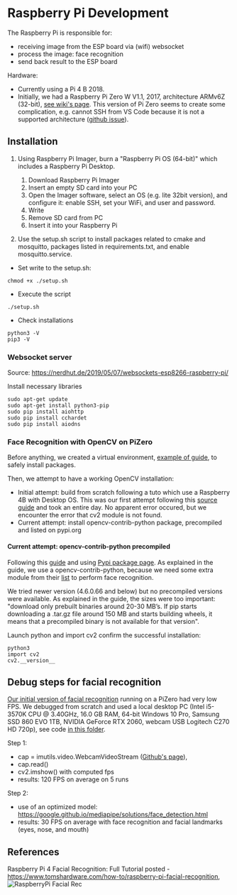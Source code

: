 # Raspberry Pi Development

The Raspberry Pi is responsible for:
 - receiving image from the ESP board via (wifi) websocket
 - process the image: face recognition 
 - send back result to the ESP board

Hardware:
 - Currently using a Pi 4 B 2018.
 - Initially, we had a Raspberry Pi Zero W V1.1, 2017, architecture ARMv6Z (32-bit), [see wiki's page](https://en.wikipedia.org/wiki/Raspberry_Pi#Specifications). This version of Pi Zero seems to create some complication, e.g. cannot SSH from VS Code because it is not a supported architecture ([github issue](https://github.com/microsoft/vscode-remote-release/issues/669)).


## Installation

1) Using Raspberry Pi Imager, burn a "Raspberry Pi OS (64-bit)" which includes a Raspberry Pi Desktop.
    1. Download Raspberry Pi Imager
    2. Insert an empty SD card into your PC
    3. Open the Imager software, select an OS (e.g. lite 32bit version), and configure it: enable SSH, set your WiFi, and user and password.
    4. Write
    5. Remove SD card from PC
    6. Insert it into your Raspberry Pi 

2) Use the setup.sh script to install packages related to cmake and mosquitto, packages listed in requirements.txt, and enable mosquitto.service.

- Set write to the setup.sh:
```
chmod +x ./setup.sh
```

- Execute the script
```
./setup.sh
```

- Check installations
```
python3 -V
pip3 -V
```

### Websocket server
Source: https://nerdhut.de/2019/05/07/websockets-esp8266-raspberry-pi/

Install necessary libraries

```
sudo apt-get update
sudo apt-get install python3-pip
sudo pip install aiohttp
sudo pip install cchardet
sudo pip install aiodns
```


### Face Recognition with OpenCV on PiZero

Before anything, we created a virtual environment, [example of guide](https://realpython.com/python-virtual-environments-a-primer/), to safely install packages.

Then, we attempt to have a working OpenCV installation:
 - Initial attempt: build from scratch following a tuto which use a Raspberry 4B with Desktop OS. This was our first attempt following this [source guide](https://core-electronics.com.au/guides/face-identify-raspberry-pi/#Long) and took an entire day. No apparent error occured, but we encounter the error that cv2 module is not found.
 - Current attempt: install opencv-contrib-python package, precompiled and listed on pypi.org


#### Current attempt: opencv-contrib-python precompiled

Following this [guide](https://singleboardblog.com/install-python-opencv-on-raspberry-pi/) and using [Pypi package page](https://pypi.org/project/opencv-contrib-python/4.5.3.56/). As explained in the guide, we use a opencv-contrib-python, because we need some extra module from their [list](https://docs.opencv.org/4.5.4/) to perform face recognition.

We tried newer version (4.6.0.66 and below) but no precompiled versions were available. As explained in the guide, the sizes were too important: "download only prebuilt binaries around 20-30 MB’s. If pip starts downloading a .tar.gz file around 150 MB and starts building wheels, it means that a precompiled binary is not available for that version".

Launch python and import cv2 confirm the successful installation:
```
python3
import cv2
cv2.__version__
```

## Debug steps for facial recognition

[Our initial version of facial recognition](./face-req-v1/) running on a PiZero had very low FPS.
We debugged from scratch and used a local desktop PC (Intel i5-3570K CPU @ 3.40GHz, 16.0 GB RAM, 64-bit Windows 10 Pro, Samsung SSD 860 EVO 1TB, NVIDIA GeForce RTX 2060, webcam USB Logitech C270 HD 720p), see code [in this folder](./face-req-v2/).

Step 1:
 - cap = imutils.video.WebcamVideoStream ([Github's page](https://github.com/PyImageSearch/imutils/blob/master/imutils/video/webcamvideostream.py)), 
 - cap.read()
 - cv2.imshow() with computed fps
 - results: 120 FPS on average on 5 runs

Step 2:
 - use of an optimized model: https://google.github.io/mediapipe/solutions/face_detection.html
 - results: 30 FPS on average with face recognition and facial landmarks (eyes, nose, and mouth)

## References
Raspberry Pi 4 Facial Recognition: Full Tutorial posted - https://www.tomshardware.com/how-to/raspberry-pi-facial-recognition, ![RaspberryPi Facial Rec](https://github.com/carolinedunn/facial_recognition/)